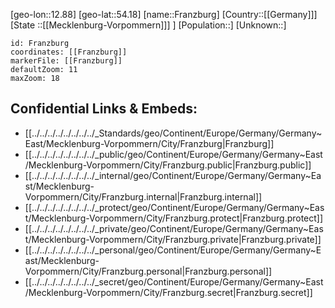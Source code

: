 ﻿---
location: [54.18,12.88]
mapzoom: [7,12] 
mapmarker: city 
type: City
tags:
- geo/City


SpocWebEntityId: 30232
isDeleted: false
confidential: public

---
[geo-lon::12.88]
[geo-lat::54.18]
[name::Franzburg]
[Country::[[Germany]]]
[State ::[[Mecklenburg-Vorpommern]]] ]
[Population::]
[Unknown::]


```leaflet
id: Franzburg
coordinates: [[Franzburg]]
markerFile: [[Franzburg]]
defaultZoom: 11 
maxZoom: 18
```


## Confidential Links & Embeds: 
- [[../../../../../../../../_Standards/geo/Continent/Europe/Germany/Germany~East/Mecklenburg-Vorpommern/City/Franzburg|Franzburg]] 
- [[../../../../../../../../_public/geo/Continent/Europe/Germany/Germany~East/Mecklenburg-Vorpommern/City/Franzburg.public|Franzburg.public]] 
- [[../../../../../../../../_internal/geo/Continent/Europe/Germany/Germany~East/Mecklenburg-Vorpommern/City/Franzburg.internal|Franzburg.internal]] 
- [[../../../../../../../../_protect/geo/Continent/Europe/Germany/Germany~East/Mecklenburg-Vorpommern/City/Franzburg.protect|Franzburg.protect]] 
- [[../../../../../../../../_private/geo/Continent/Europe/Germany/Germany~East/Mecklenburg-Vorpommern/City/Franzburg.private|Franzburg.private]] 
- [[../../../../../../../../_personal/geo/Continent/Europe/Germany/Germany~East/Mecklenburg-Vorpommern/City/Franzburg.personal|Franzburg.personal]] 
- [[../../../../../../../../_secret/geo/Continent/Europe/Germany/Germany~East/Mecklenburg-Vorpommern/City/Franzburg.secret|Franzburg.secret]] 
